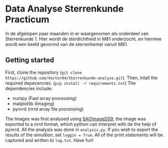 # Data Analyse Sterrenkunde Practicum
In de afgelopen paar maanden in er waargenomen als onderdeel van Sterrenkunde 1. Hier wordt de sterdichtheid in M81 onderzocht, 
en hiermee wordt een beeld gevormd van de sterrenhemel vanuit M81.

## Getting started
First, clone the repository (`git clone https://github.com/Vector04/Sterrenkunde-analyse.git`). Then, intall the required depecencies. (`pip install -r requirements.txt`) The dependencies include:
- numpy (Fast array processing)
- matplotlib (Imaging)
- pynrrd (nrrd array file processing)

The Images was first analysed using [SAOImageDS9](http://ds9.si.edu/site/Home.html), the image was exported to a nrrd format, which python can interpret with de the help of pynrrd. All the analysis was done in `analysis.py`. If you wish to export the results of the simultion, set `loggin = True`. All of the print statements will be captured and written to `log.txt`.
Have fun!

